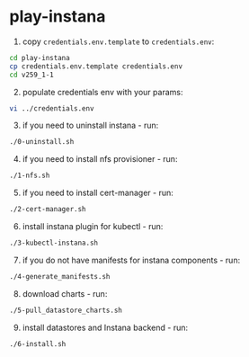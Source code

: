# play-instana


1. copy `credentials.env.template` to `credentials.env`:
```bash
cd play-instana
cp credentials.env.template credentials.env
cd v259_1-1
```
2. populate credentials env with your params:
```bash
vi ../credentials.env
```
3. if you need to uninstall instana - run:
```bash
./0-uninstall.sh
```
4. if you need to install nfs provisioner - run:
```bash
./1-nfs.sh
```
5. if you need to install cert-manager - run:
```bash
./2-cert-manager.sh
```
6. install instana plugin for kubectl - run:
```bash
./3-kubectl-instana.sh
```
7. if you do not have manifests for instana components - run:
```bash
./4-generate_manifests.sh
```
8. download charts - run:
```bash
./5-pull_datastore_charts.sh
```
9.  install datastores and Instana backend - run:
```bash
./6-install.sh
```
